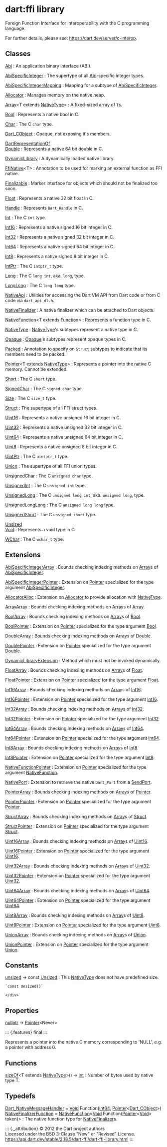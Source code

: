 dart:ffi library
================

Foreign Function Interface for interoperability with the C programming
language.

For further details, please see: <https://dart.dev/server/c-interop>.

Classes
-------

[Abi](abi-class)
:   An application binary interface (ABI).

[AbiSpecificInteger](abispecificinteger-class)
:   The supertype of all [Abi](abi-class)-specific integer types.

[AbiSpecificIntegerMapping](abispecificintegermapping-class)
:   Mapping for a subtype of
    [AbiSpecificInteger](abispecificinteger-class).

[Allocator](allocator-class)
:   Manages memory on the native heap.

[Array](array-class)\<T extends [NativeType](nativetype-class)\>
:   A fixed-sized array of `T`s.

[Bool](bool-class)
:   Represents a native bool in C.

[Char](char-class)
:   The C `char` type.

[Dart\_CObject](dart_cobject-class)
:   Opaque, not exposing it\'s members.

[DartRepresentationOf](dartrepresentationof-class)\
[Double](double-class)
:   Represents a native 64 bit double in C.

[DynamicLibrary](dynamiclibrary-class)
:   A dynamically loaded native library.

[FfiNative](ffinative-class)\<T\>
:   Annotation to be used for marking an external function as FFI
    native.

[Finalizable](finalizable-class)
:   Marker interface for objects which should not be finalized too soon.

[Float](float-class)
:   Represents a native 32 bit float in C.

[Handle](handle-class)
:   Represents `Dart_Handle` in C.

[Int](int-class)
:   The C `int` type.

[Int16](int16-class)
:   Represents a native signed 16 bit integer in C.

[Int32](int32-class)
:   Represents a native signed 32 bit integer in C.

[Int64](int64-class)
:   Represents a native signed 64 bit integer in C.

[Int8](int8-class)
:   Represents a native signed 8 bit integer in C.

[IntPtr](intptr-class)
:   The C `intptr_t` type.

[Long](long-class)
:   The C `long int`, aka. `long`, type.

[LongLong](longlong-class)
:   The C `long long` type.

[NativeApi](nativeapi-class)
:   Utilities for accessing the Dart VM API from Dart code or from C
    code via `dart_api_dl.h`.

[NativeFinalizer](nativefinalizer-class)
:   A native finalizer which can be attached to Dart objects.

[NativeFunction](nativefunction-class)\<T extends [Function](../dart-core/function-class)\>
:   Represents a function type in C.

[NativeType](nativetype-class)
:   [NativeType](nativetype-class)\'s subtypes represent a native type
    in C.

[Opaque](opaque-class)
:   [Opaque](opaque-class)\'s subtypes represent opaque types in C.

[Packed](packed-class)
:   Annotation to specify on `Struct` subtypes to indicate that its
    members need to be packed.

[Pointer](pointer-class)\<T extends [NativeType](nativetype-class)\>
:   Represents a pointer into the native C memory. Cannot be extended.

[Short](short-class)
:   The C `short` type.

[SignedChar](signedchar-class)
:   The C `signed char` type.

[Size](size-class)
:   The C `size_t` type.

[Struct](struct-class)
:   The supertype of all FFI struct types.

[Uint16](uint16-class)
:   Represents a native unsigned 16 bit integer in C.

[Uint32](uint32-class)
:   Represents a native unsigned 32 bit integer in C.

[Uint64](uint64-class)
:   Represents a native unsigned 64 bit integer in C.

[Uint8](uint8-class)
:   Represents a native unsigned 8 bit integer in C.

[UintPtr](uintptr-class)
:   The C `uintptr_t` type.

[Union](union-class)
:   The supertype of all FFI union types.

[UnsignedChar](unsignedchar-class)
:   The C `unsigned char` type.

[UnsignedInt](unsignedint-class)
:   The C `unsigned int` type.

[UnsignedLong](unsignedlong-class)
:   The C `unsigned long int`, aka. `unsigned long`, type.

[UnsignedLongLong](unsignedlonglong-class)
:   The C `unsigned long long` type.

[UnsignedShort](unsignedshort-class)
:   The C `unsigned short` type.

[Unsized](unsized-class)\
[Void](void-class)
:   Represents a void type in C.

[WChar](wchar-class)
:   The C `wchar_t` type.

Extensions
----------

[AbiSpecificIntegerArray](abispecificintegerarray)
:   Bounds checking indexing methods on [Array](array-class)s of
    [AbiSpecificInteger](abispecificinteger-class).

[AbiSpecificIntegerPointer](abispecificintegerpointer)
:   Extension on [Pointer](pointer-class) specialized for the type
    argument [AbiSpecificInteger](abispecificinteger-class).

[AllocatorAlloc](allocatoralloc)
:   Extension on [Allocator](allocator-class) to provide allocation with
    [NativeType](nativetype-class).

[ArrayArray](arrayarray)
:   Bounds checking indexing methods on [Array](array-class)s of
    [Array](array-class).

[BoolArray](boolarray)
:   Bounds checking indexing methods on [Array](array-class)s of
    [Bool](bool-class).

[BoolPointer](boolpointer)
:   Extension on [Pointer](pointer-class) specialized for the type
    argument [Bool](bool-class).

[DoubleArray](doublearray)
:   Bounds checking indexing methods on [Array](array-class)s of
    [Double](double-class).

[DoublePointer](doublepointer)
:   Extension on [Pointer](pointer-class) specialized for the type
    argument [Double](double-class).

[DynamicLibraryExtension](dynamiclibraryextension)
:   Method which must not be invoked dynamically.

[FloatArray](floatarray)
:   Bounds checking indexing methods on [Array](array-class)s of
    [Float](float-class).

[FloatPointer](floatpointer)
:   Extension on [Pointer](pointer-class) specialized for the type
    argument [Float](float-class).

[Int16Array](int16array)
:   Bounds checking indexing methods on [Array](array-class)s of
    [Int16](int16-class).

[Int16Pointer](int16pointer)
:   Extension on [Pointer](pointer-class) specialized for the type
    argument [Int16](int16-class).

[Int32Array](int32array)
:   Bounds checking indexing methods on [Array](array-class)s of
    [Int32](int32-class).

[Int32Pointer](int32pointer)
:   Extension on [Pointer](pointer-class) specialized for the type
    argument [Int32](int32-class).

[Int64Array](int64array)
:   Bounds checking indexing methods on [Array](array-class)s of
    [Int64](int64-class).

[Int64Pointer](int64pointer)
:   Extension on [Pointer](pointer-class) specialized for the type
    argument [Int64](int64-class).

[Int8Array](int8array)
:   Bounds checking indexing methods on [Array](array-class)s of
    [Int8](int8-class).

[Int8Pointer](int8pointer)
:   Extension on [Pointer](pointer-class) specialized for the type
    argument [Int8](int8-class).

[NativeFunctionPointer](nativefunctionpointer)
:   Extension on [Pointer](pointer-class) specialized for the type
    argument [NativeFunction](nativefunction-class).

[NativePort](nativeport)
:   Extension to retrieve the native `Dart_Port` from a
    [SendPort](../dart-isolate/sendport-class).

[PointerArray](pointerarray)
:   Bounds checking indexing methods on [Array](array-class)s of
    [Pointer](pointer-class).

[PointerPointer](pointerpointer)
:   Extension on [Pointer](pointer-class) specialized for the type
    argument [Pointer](pointer-class).

[StructArray](structarray)
:   Bounds checking indexing methods on [Array](array-class)s of
    [Struct](struct-class).

[StructPointer](structpointer)
:   Extension on [Pointer](pointer-class) specialized for the type
    argument [Struct](struct-class).

[Uint16Array](uint16array)
:   Bounds checking indexing methods on [Array](array-class)s of
    [Uint16](uint16-class).

[Uint16Pointer](uint16pointer)
:   Extension on [Pointer](pointer-class) specialized for the type
    argument [Uint16](uint16-class).

[Uint32Array](uint32array)
:   Bounds checking indexing methods on [Array](array-class)s of
    [Uint32](uint32-class).

[Uint32Pointer](uint32pointer)
:   Extension on [Pointer](pointer-class) specialized for the type
    argument [Uint32](uint32-class).

[Uint64Array](uint64array)
:   Bounds checking indexing methods on [Array](array-class)s of
    [Uint64](uint64-class).

[Uint64Pointer](uint64pointer)
:   Extension on [Pointer](pointer-class) specialized for the type
    argument [Uint64](uint64-class).

[Uint8Array](uint8array)
:   Bounds checking indexing methods on [Array](array-class)s of
    [Uint8](uint8-class).

[Uint8Pointer](uint8pointer)
:   Extension on [Pointer](pointer-class) specialized for the type
    argument [Uint8](uint8-class).

[UnionArray](unionarray)
:   Bounds checking indexing methods on [Array](array-class)s of
    [Union](union-class).

[UnionPointer](unionpointer)
:   Extension on [Pointer](pointer-class) specialized for the type
    argument [Union](union-class).

Constants
---------

[unsized](unsized-constant) → const [Unsized](unsized-class)
:   This [NativeType](nativetype-class) does not have predefined size.
    <div>

    `const Unsized()`

    </div>

Properties
----------

[nullptr](nullptr) → [Pointer](pointer-class)\<Never\>

::: {.features}
final
:::

Represents a pointer into the native C memory corresponding to \'NULL\',
e.g. a pointer with address 0.

Functions
---------

[sizeOf](sizeof)\<T extends [NativeType](nativetype-class)\>() → [int](../dart-core/int-class)
:   Number of bytes used by native type T.

Typedefs
--------

[Dart\_NativeMessageHandler](dart_nativemessagehandler) = [Void](void-class) Function([Int64](int64-class), [Pointer](pointer-class)\<[Dart\_CObject](dart_cobject-class)\>)\
[NativeFinalizerFunction](nativefinalizerfunction) = [NativeFunction](nativefunction-class)\<[Void](void-class) Function([Pointer](pointer-class)\<[Void](void-class)\> token)\>
:   The native function type for
    [NativeFinalizer](nativefinalizer-class)s.

::: {._attribution}
© 2012 the Dart project authors\
Licensed under the BSD 3-Clause \"New\" or \"Revised\" License.\
<https://api.dart.dev/stable/2.18.5/dart-ffi/dart-ffi-library.html>
:::
